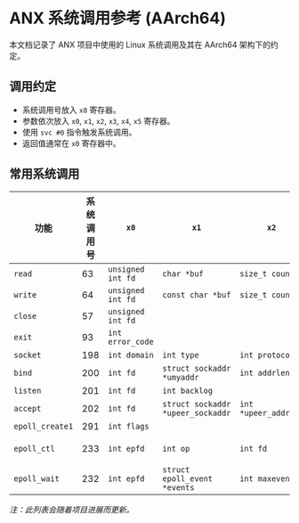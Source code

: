 # ANX 系统调用参考 (AArch64)

本文档记录了 ANX 项目中使用的 Linux 系统调用及其在 AArch64 架构下的约定。

## 调用约定

- 系统调用号放入 `x8` 寄存器。
- 参数依次放入 `x0`, `x1`, `x2`, `x3`, `x4`, `x5` 寄存器。
- 使用 `svc #0` 指令触发系统调用。
- 返回值通常在 `x0` 寄存器中。

## 常用系统调用

| 功能 | 系统调用号 | `x0` | `x1` | `x2` | `x3` | `x4` | `x5` |
|---|---|---|---|---|---|---|---|
| `read` | 63 | `unsigned int fd` | `char *buf` | `size_t count` | | | |
| `write` | 64 | `unsigned int fd` | `const char *buf`| `size_t count`| | | |
| `close` | 57 | `unsigned int fd` | | | | | |
| `exit` | 93 | `int error_code` | | | | | |
| `socket` | 198 | `int domain` | `int type` | `int protocol` | | | |
| `bind` | 200 | `int fd` | `struct sockaddr *umyaddr` | `int addrlen` | | | |
| `listen` | 201 | `int fd` | `int backlog` | | | | |
| `accept`| 202 | `int fd` | `struct sockaddr *upeer_sockaddr`| `int *upeer_addrlen`| | | |
| `epoll_create1`| 291 | `int flags` | | | | | |
| `epoll_ctl` | 233 | `int epfd` | `int op` | `int fd` | `struct epoll_event *event` | | |
| `epoll_wait` | 232 | `int epfd` | `struct epoll_event *events` | `int maxevents` | `int timeout` | | |

*注：此列表会随着项目进展而更新。* 